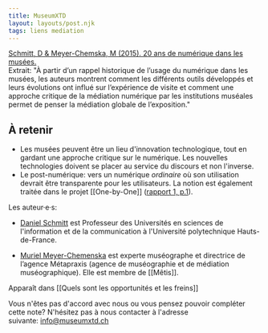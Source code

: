 ```yaml
---
title: MuseumXTD
layout: layouts/post.njk
tags: liens mediation
---
```


[Schmitt, D & Meyer-Chemska, M (2015). 20 ans de numérique dans les musées.](https://journals.openedition.org/ocim/1605)  
Extrait: "À partir d’un rappel historique de l’usage du numérique dans les musées, les auteurs montrent comment les différents outils développés et leurs évolutions ont influé sur l’expérience de visite et comment une approche critique de la médiation numérique par les institutions muséales permet de penser la médiation globale de l’exposition."

## À retenir
- Les musées peuvent être un lieu d'innovation technologique, tout en gardant une approche critique sur le numérique. Les nouvelles technologies doivent se placer au service du discours et non l'inverse. 
- Le post-numérique: vers un numérique *ordinaire* où son utilisation devrait être transparente pour les utilisateurs. La notion est également traitée dans le projet [[One-by-One]] ([rapport 1, p.1](https://doi.org/10.29311/2018.01)). 

  
Les auteur·e·s: 
- [Daniel Schmitt](https://hal.archives-ouvertes.fr/DANIEL_SCHMITT) est Professeur des Universités en sciences de l'information et de la communication à l'Université polytechnique Hauts-de-France.

- [Muriel Meyer-Chemenska](https://metis-lab.com/meyer-chemenska-muriel/) est experte muséographe et directrice de l’agence Métapraxis (agence de muséographie et de médiation muséographique). Elle est membre de [[Mêtis]].

Apparaît dans [[Quels sont les opportunités et les freins]]

Vous n'êtes pas d'accord avec nous ou vous pensez pouvoir compléter cette note? N'hésitez pas à nous contacter à l'adresse suivante: [info@museumxtd.ch](mailto:info@museumxtd.ch)

